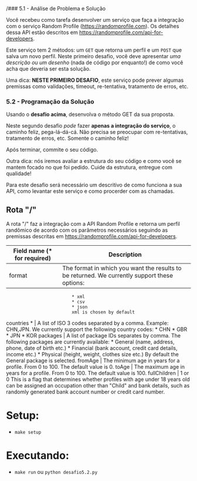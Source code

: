 /### 5.1 - Análise de Problema e Solução

Você recebeu como tarefa desenvolver um serviço que faça a integração com o serviço Random Profile (https://randomprofile.com).
Os detalhes dessa API estão descritos em https://randomprofile.com/api-for-developers.

Este serviço tem 2 métodos: um `GET` que retorna um perfil e um `POST` que salva um novo perfil.
Neste primeiro desafio, você deve apresentar *uma descrição ou um desenho* (nada de código por enquanto!) de como você acha que deveria ser esta solução.

Uma dica: **NESTE PRIMEIRO DESAFIO**, este serviço pode prever algumas premissas como validações, timeout, re-tentativa, tratamento de erros, etc.



### 5.2 - Programação da Solução

Usando o **desafio acima**, desenvolva o método GET da sua proposta.

Neste segundo desafio *pode* fazer **apenas a integração do serviço**, o caminho feliz, pega-lá-dá-cá. 
Não precisa se preocupar com re-tentativas, tratamento de erros, etc. Somente o caminho feliz!

Após terminar, commite o seu código.

Outra dica: nós iremos avaliar a estrutura do seu código e como você se mantem focado no que foi pedido. Cuide da estrutura, entregue com qualidade!

Para este desafio será necessário um descritivo de como funciona a sua API, como levantar este serviço e como procerder com as chamadas.


## Rota "/"
A rota "/" faz a integração com a API Random Profile e retorna um perfil randômico de acordo com os parâmetros necessários seguindo as premissas descritas em https://randomprofile.com/api-for-developers.

Field name (\* for required) | Description
----------------------------|--------------
format                      | The format in which you want the results to be returned. We currently support these options:
                             * xml
                             * csv
                             * json
                             xml is chosen by default
countries *                 | A list of ISO 3 codes separated by a comma. Example: CHN,JPN. We currently support the following country codes:
                             * CHN
                             * GBR
                             * JPN
                             * KOR
packages                    | A list of package IDs separates by comma. The following packages are currently available:
                             * General (name, address, phone, date of birth etc.)
                             * Financial (bank account, credit card details, income etc.)
                             * Physical (height, weight, clothes size etc.)
                             By default the General package is selected.
fromAge                     | The minimum age in years for a profile. From 0 to 100. The default value is 0.
toAge                       | The maximum age in years for a profile. From 0 to 100. The default value is 100.
fullChildren                | 1 or 0
                             This is a flag that determines whether profiles with age under 18 years old can be assigned an occupation other than "Child" and bank details, such as randomly generated bank account number or credit card number.


# Setup:

- `make setup`

# Executando:

- `make run` ou `python desafio5.2.py`